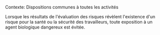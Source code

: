 Contexte: Dispositions communes à toutes les activités

Lorsque les résultats de l'évaluation des risques révèlent l'existence d'un risque pour la santé ou la sécurité des travailleurs, toute exposition à un agent biologique dangereux est évitée.